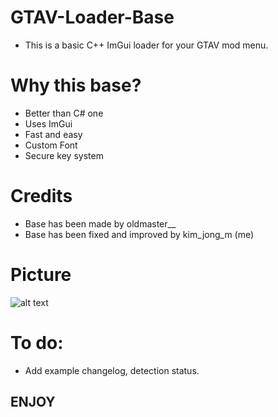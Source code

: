 # GTAV-Loader-Base
- This is a basic C++ ImGui loader for your GTAV mod menu.

# Why this base?
- Better than C# one
- Uses ImGui
- Fast and easy
- Custom Font
- Secure key system

# Credits
- Base has been made by oldmaster__
- Base has been fixed and improved by kim_jong_m (me)

# Picture
![alt text](https://i.imgur.com/xZZg7pM.png)

# To do:
- Add example changelog, detection status.

## ENJOY
